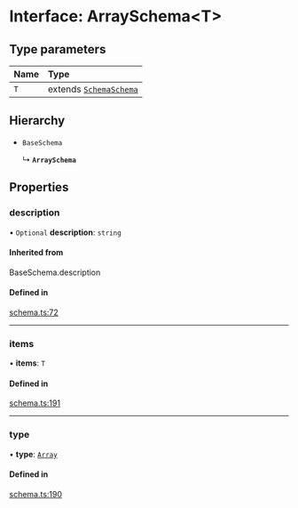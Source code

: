 # Interface: ArraySchema<T\>

## Type parameters

| Name | Type |
| :------ | :------ |
| `T` | extends [`Schema`](../types/Schema.md)[`Schema`](../types/Schema.md) |

## Hierarchy

- `BaseSchema`

  ↳ **`ArraySchema`**

## Properties

### description

• `Optional` **description**: `string`

#### Inherited from

BaseSchema.description

#### Defined in

[schema.ts:72](https://github.com/coda/packs-sdk/blob/main/schema.ts#L72)

___

### items

• **items**: `T`

#### Defined in

[schema.ts:191](https://github.com/coda/packs-sdk/blob/main/schema.ts#L191)

___

### type

• **type**: [`Array`](../enums/ValueType.md#array)

#### Defined in

[schema.ts:190](https://github.com/coda/packs-sdk/blob/main/schema.ts#L190)
